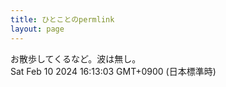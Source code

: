 ```yaml
---
title: ひとことのpermlink
layout: page
---
```

<div class="box" dt="1707549183518">
  お散歩してくるなど。波は無し。
  <div class="content is-small">Sat Feb 10 2024 16:13:03 GMT+0900 (日本標準時)</div>
</div>